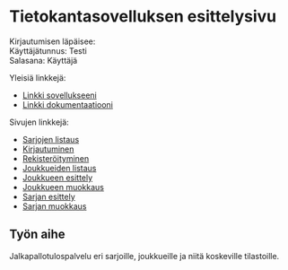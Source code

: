 # Tietokantasovelluksen esittelysivu  
  
Kirjautumisen läpäisee:   
Käyttäjätunnus: Testi  
Salasana: Käyttäjä  

Yleisiä linkkejä:

* [Linkki sovellukseeni](https://vaisanem.users.cs.helsinki.fi/jtulospalvelu)
* [Linkki dokumentaatiooni](https://github.com/vaisanem/Jalkapallotulospalvelu/tree/master/doc/dokumentaatio.pdf)  

Sivujen linkkejä:

* [Sarjojen listaus](https://vaisanem.users.cs.helsinki.fi/jtulospalvelu/suunnitelmat/sarjat)
* [Kirjautuminen](https://vaisanem.users.cs.helsinki.fi/jtulospalvelu/suunnitelmat/kirjaudu)
* [Rekisteröityminen](https://vaisanem.users.cs.helsinki.fi/jtulospalvelu/suunnitelmat/rekisteroidy)
* [Joukkueiden listaus](https://vaisanem.users.cs.helsinki.fi/jtulospalvelu/suunnitelmat/joukkueet)
* [Joukkueen esittely](https://vaisanem.users.cs.helsinki.fi/jtulospalvelu/suunnitelmat/joukkueet/1)
* [Joukkueen muokkaus](https://vaisanem.users.cs.helsinki.fi/jtulospalvelu/suunnitelmat/joukkueet/1/muokkaa)
* [Sarjan esittely](https://vaisanem.users.cs.helsinki.fi/jtulospalvelu/suunnitelmat/sarjat/1)
* [Sarjan muokkaus](https://vaisanem.users.cs.helsinki.fi/jtulospalvelu/suunnitelmat/sarjat/muokkaus)

## Työn aihe

Jalkapallotulospalvelu eri sarjoille, joukkueille ja niitä koskeville tilastoille.
